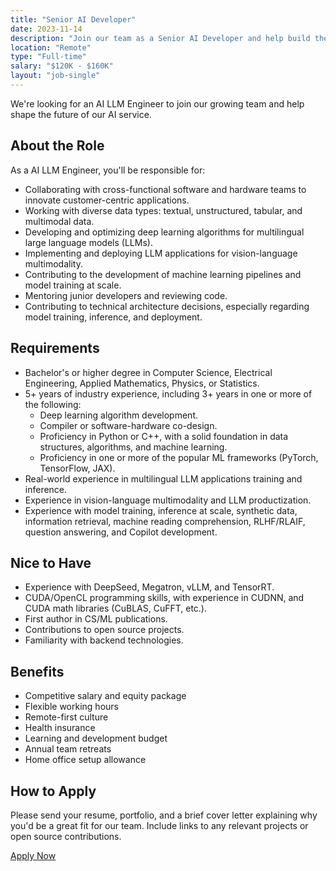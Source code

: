 ```yaml
---
title: "Senior AI Developer"
date: 2023-11-14
description: "Join our team as a Senior AI Developer and help build the next generation of our AI service"
location: "Remote"
type: "Full-time"
salary: "$120K - $160K"
layout: "job-single"
---
```


We're looking for an AI LLM Engineer to join our growing team and help shape the future of our AI service.

## About the Role

As a AI LLM Engineer, you'll be responsible for:

- Collaborating with cross-functional software and hardware teams to innovate customer-centric applications.
- Working with diverse data types: textual, unstructured, tabular, and multimodal data.
- Developing and optimizing deep learning algorithms for multilingual large language models (LLMs).
- Implementing and deploying LLM applications for vision-language multimodality.
- Contributing to the development of machine learning pipelines and model training at scale.
- Mentoring junior developers and reviewing code.
- Contributing to technical architecture decisions, especially regarding model training, inference, and deployment.

## Requirements

- Bachelor's or higher degree in Computer Science, Electrical Engineering, Applied Mathematics, Physics, or Statistics.
- 5+ years of industry experience, including 3+ years in one or more of the following:
  - Deep learning algorithm development.
  - Compiler or software-hardware co-design.
  - Proficiency in Python or C++, with a solid foundation in data structures, algorithms, and machine learning.
  - Proficiency in one or more of the popular ML frameworks (PyTorch, TensorFlow, JAX).
- Real-world experience in multilingual LLM applications training and inference.
- Experience in vision-language multimodality and LLM productization.
- Experience with model training, inference at scale, synthetic data, information retrieval, machine reading comprehension, RLHF/RLAIF, question answering, and Copilot development.

## Nice to Have

- Experience with DeepSeed, Megatron, vLLM, and TensorRT.
- CUDA/OpenCL programming skills, with experience in CUDNN, and CUDA math libraries (CuBLAS, CuFFT, etc.).
- First author in CS/ML publications.
- Contributions to open source projects.
- Familiarity with backend technologies.

## Benefits

- Competitive salary and equity package
- Flexible working hours
- Remote-first culture
- Health insurance
- Learning and development budget
- Annual team retreats
- Home office setup allowance

## How to Apply

Please send your resume, portfolio, and a brief cover letter explaining why you'd be a great fit for our team. Include links to any relevant projects or open source contributions.

[Apply Now](mailto:info@insightbotics.com)
